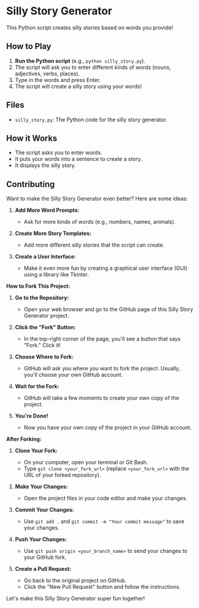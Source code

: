 # Silly Story Generator

This Python script creates silly stories based on words you provide!

## How to Play

1.  **Run the Python script** (e.g., `python silly_story.py`).
2.  The script will ask you to enter different kinds of words (nouns, adjectives, verbs, places).
3.  Type in the words and press Enter.
4.  The script will create a silly story using your words!

## Files

* `silly_story.py`: The Python code for the silly story generator.

## How it Works

* The script asks you to enter words.
* It puts your words into a sentence to create a story.
* It displays the silly story.

## Contributing

Want to make the Silly Story Generator even better? Here are some ideas:

1.  **Add More Word Prompts:**
    * Ask for more kinds of words (e.g., numbers, names, animals).

2.  **Create More Story Templates:**
    * Add more different silly stories that the script can create.

3.  **Create a User Interface:**
    * Make it even more fun by creating a graphical user interface (GUI) using a library like Tkinter.

**How to Fork This Project:**

1.  **Go to the Repository:**
    * Open your web browser and go to the GitHub page of this Silly Story Generator project.

2.  **Click the "Fork" Button:**
    * In the top-right corner of the page, you'll see a button that says "Fork." Click it!

3.  **Choose Where to Fork:**
    * GitHub will ask you where you want to fork the project. Usually, you'll choose your own GitHub account.

4.  **Wait for the Fork:**
    * GitHub will take a few moments to create your own copy of the project.

5.  **You're Done!**
    * Now you have your own copy of the project in your GitHub account.

**After Forking:**

1.  **Clone Your Fork:**
    * On your computer, open your terminal or Git Bash.
    * Type `git clone <your_fork_url>` (replace `<your_fork_url>` with the URL of your forked repository).

2.  **Make Your Changes:**
    * Open the project files in your code editor and make your changes.

3.  **Commit Your Changes:**
    * Use `git add .` and `git commit -m "Your commit message"` to save your changes.

4.  **Push Your Changes:**
    * Use `git push origin <your_branch_name>` to send your changes to your GitHub fork.

5.  **Create a Pull Request:**
    * Go back to the original project on GitHub.
    * Click the "New Pull Request" button and follow the instructions.

Let's make this Silly Story Generator super fun together!